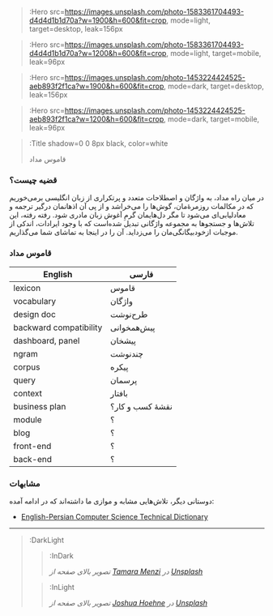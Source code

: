 > :Hero src=https://images.unsplash.com/photo-1583361704493-d4d4d1b1d70a?w=1900&h=600&fit=crop,
>       mode=light,
>       target=desktop,
>       leak=156px

> :Hero src=https://images.unsplash.com/photo-1583361704493-d4d4d1b1d70a?w=1200&h=600&fit=crop,
>       mode=light,
>       target=mobile,
>       leak=96px

> :Hero src=https://images.unsplash.com/photo-1453224424525-aeb893f2f1ca?w=1900&h=600&fit=crop,
>       mode=dark,
>       target=desktop,
>       leak=156px

> :Hero src=https://images.unsplash.com/photo-1453224424525-aeb893f2f1ca?w=1200&h=600&fit=crop,
>       mode=dark,
>       target=mobile,
>       leak=96px

> :Title shadow=0 0 8px black, color=white
>
> قاموس مداد

### قضیه چیست؟

در میان راه مداد، به واژگان و اصطلاحات متعدد و پرتکراری از زبان انگلیسی برمی‌خوریم که در مکالمات روزمرۀ‌مان، گوش‌ها را می‌خراشد 
و از پی آن اذهانمان درگیر ترجمه و معادلیابی‌ای می‌شود تا مگر دل‌هایمان گرمِ آغوش زبان مادری شود. 
رفته رفته، این تلاش‌ها و جستجوها به مجموعه واژگانی تبدیل شده‌است که با وجود ایرادات، اندکی از موجبات ازخودبیگانگی‌مان را می‌زداید.
آن را در اینجا به تماشای شما می‌گذاریم.

### قاموس مداد

<table>
  <thead>
    <tr>
      <th>English</th>
      <th>فارسی</th>
    </tr>
  </thead>
  <tbody>
    <tr>
      <td>lexicon</td>
      <td>قاموس</td>
    </tr>    
    <tr>
      <td>vocabulary</td>
      <td>واژگان</td>
    </tr>
    <tr>
      <td>design doc</td>
      <td>طرح‌نوشت</td>
    </tr>
    <tr>
      <td>backward compatibility</td>
      <td>پیش‌همخوانی</td>
    </tr>
    <tr>
      <td>dashboard, panel</td>
      <td>پیشخان</td>
    </tr>
    <tr>
      <td>ngram</td>
      <td>چندنوشت</td>
    </tr>
    <tr>
      <td>corpus</td>
      <td>پیکره</td>
    </tr>
    <tr>
      <td>query</td>
      <td>پرسمان</td>
    </tr>
    <tr>
      <td>context</td>
      <td>بافتار</td>
    </tr>
    <tr>
      <td>business plan</td>
      <td>نقشۀ کسب و کار؟</td>
    </tr>
    <tr>
      <td>module</td>
      <td>؟</td>
    </tr>
    <tr>
      <td>blog</td>
      <td>؟</td>
    </tr>
    <tr>
      <td>front-end</td>
      <td>؟</td>
    </tr>
    <tr>
      <td>back-end</td>
      <td>؟</td>
    </tr>
  </tbody>
</table>

### مشابهات
دوستانی دیگر، تلاش‌هایی مشابه و موازی ما داشته‌اند که در ادامه آمده:

- [English-Persian Computer Science Technical Dictionary](https://github.com/hkhojasteh/EN-FA-CS-Dictionary)

---

> :DarkLight
> > :InDark
> >
> > _تصویر بالای صفحه از [Tamara Menzi](https://unsplash.com/@itstamaramenzi) در [Unsplash](https://unsplash.com)_
>
> > :InLight
> >
> > _تصویر بالای صفحه از [Joshua Hoehne](https://unsplash.com/@mrthetrain) در [Unsplash](https://unsplash.com)_
